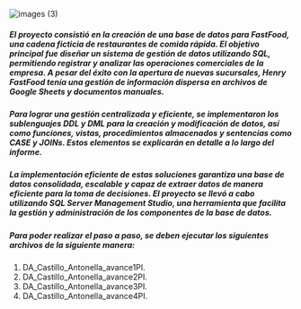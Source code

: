 ![images (3)](https://github.com/user-attachments/assets/726e7e64-7091-41fc-9719-a42eec3d354c)


##### El proyecto consistió en la creación de una base de datos para FastFood, una cadena ficticia de restaurantes de comida rápida. El objetivo principal fue diseñar un sistema de gestión de datos utilizando SQL, permitiendo registrar y analizar las operaciones comerciales de la empresa. A pesar del éxito con la apertura de nuevas sucursales, Henry FastFood tenía una gestión de información dispersa en archivos de Google Sheets y documentos manuales.
##### Para lograr una gestión centralizada y eficiente, se implementaron los sublenguajes DDL y DML para la creación y modificación de datos, así como funciones, vistas, procedimientos almacenados y sentencias como CASE y JOINs. Estos elementos se explicarán en detalle a lo largo del informe.
##### La implementación eficiente de estas soluciones garantiza una base de datos consolidada, escalable y capaz de extraer datos de manera eficiente para la toma de decisiones. El proyecto se llevó a cabo utilizando SQL Server Management Studio, una herramienta que facilita la gestión y administración de los componentes de la base de datos.

##### Para poder realizar el paso a paso, se deben ejecutar los siguientes archivos de la siguiente manera:
1. DA_Castillo_Antonella_avance1PI.
2. DA_Castillo_Antonella_avance2PI.
3. DA_Castillo_Antonella_avance3PI.
4. DA_Castillo_Antonella_avance4PI.
